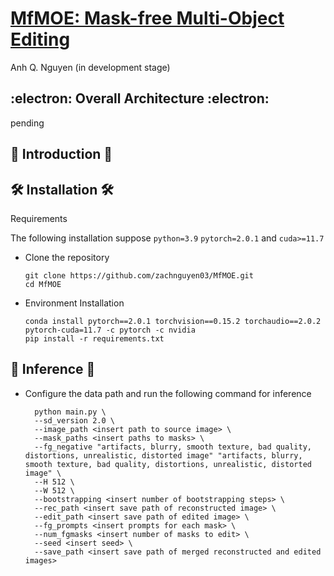 # [MfMOE: Mask-free Multi-Object Editing](https://vcl.seoultech.ac.kr)

Anh Q. Nguyen (in development stage)

## :electron: Overall Architecture :electron:

pending

## :tada: Introduction :tada:


## :hammer_and_wrench: Installation :hammer_and_wrench:

Requirements

The following installation suppose `python=3.9` `pytorch=2.0.1` and `cuda>=11.7`

- Clone the repository

  ```
  git clone https://github.com/zachnguyen03/MfMOE.git
  cd MfMOE
  ```

- Environment Installation
  ```
  conda install pytorch==2.0.1 torchvision==0.15.2 torchaudio==2.0.2 pytorch-cuda=11.7 -c pytorch -c nvidia
  pip install -r requirements.txt
  ```

## :nut_and_bolt: Inference :nut_and_bolt:
- Configure the data path and run the following command for inference
  ```
    python main.py \
    --sd_version 2.0 \
    --image_path <insert path to source image> \
    --mask_paths <insert paths to masks> \
    --fg_negative "artifacts, blurry, smooth texture, bad quality, distortions, unrealistic, distorted image" "artifacts, blurry, smooth texture, bad quality, distortions, unrealistic, distorted image" \
    --H 512 \
    --W 512 \
    --bootstrapping <insert number of bootstrapping steps> \
    --rec_path <insert save path of reconstructed image> \
    --edit_path <insert save path of edited image> \
    --fg_prompts <insert prompts for each mask> \
    --num_fgmasks <insert number of masks to edit> \
    --seed <insert seed> \
    --save_path <insert save path of merged reconstructed and edited images>
  ```